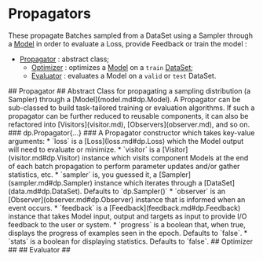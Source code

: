 # Propagators #
These propagate Batches sampled from a DataSet using a Sampler through a 
[Model](model.md#dp.Model) in order to evaluate a Loss, provide Feedback or
train the model :
 * [Propagator](#dp.Propagator) : abstract class;
   * [Optimizer](#dp.Optimizer) : optimizes a [Model](model.md#dp.Model) on a `train` [DataSet](data.md#dp.DataSet);
   * [Evaluator](#dp.Evaluator) : evaluates a Model on a `valid` or `test` DataSet.

<a name="dp.Propagator"/>
## Propagator ##
Abstract Class for propagating a sampling distribution (a Sampler) through a 
[Model](model.md#dp.Model). A Propagator can be sub-classed to build task-tailored 
training or evaluation algorithms. If such a propagator can be further reduced 
to reusable components, it can also be refactored into [Visitors](visitor.md), 
[Observers](observer.md), and so on. 

<a name="dp.Propagator.__init"/>
### dp.Propagator{...} ###
A Propagator constructor which takes key-value arguments:
 * `loss` is a [Loss](loss.md#dp.Loss) which the Model output will need to evaluate or minimize.
 * `visitor` is a [Visitor](visitor.md#dp.Visitor) instance which visits component Models at the end of each batch propagation to perform parameter updates and/or gather statistics, etc.
 * `sampler` is, you guessed it, a [Sampler](sampler.md#dp.Sampler) instance which iterates through a [DataSet](data.md#dp.DataSet). Defaults to `dp.Sampler()`
 * `observer` is an [Observer](observer.md#dp.Observer) instance that is informed when an event occurs.
 * `feedback` is a [Feedback](feedback.md#dp.Feedback) instance that takes Model input, output and targets as input to provide I/O feedback to the user or system.
 * `progress` is a boolean that, when true, displays the progress of examples seen in the epoch. Defaults to `false`.
 * `stats` is a boolean for displaying statistics. Defaults to `false`.

<a name="dp.Optimizer"/>
## Optimizer ##

<a name="dp.Evaluator"/>
## Evaluator ##
